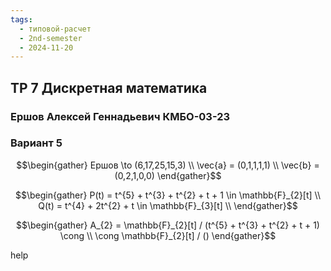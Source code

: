 ```yaml
---
tags:
  - типовой-расчет
  - 2nd-semester
  - 2024-11-20
---
```


## ТР 7 Дискретная математика

### Ершов Алексей Геннадьевич КМБО-03-23

### Вариант 5

$$\begin{gather}
Ершов \to (6,17,25,15,3) \\
\vec{a} = (0,1,1,1,1) \\
\vec{b} = (0,2,1,0,0)
\end{gather}$$

$$\begin{gather}
P(t) = t^{5} + t^{3} + t^{2} + t + 1 \in \mathbb{F}_{2}[t] \\
Q(t) = t^{4} + 2t^{2} + t \in \mathbb{F}_{3}[t] \\
\end{gather}$$

$$\begin{gather}
A_{2} = \mathbb{F}_{2}[t] / (t^{5} + t^{3} + t^{2} + t + 1) \cong \\
\cong \mathbb{F}_{2}[t] / ()
\end{gather}$$

help

